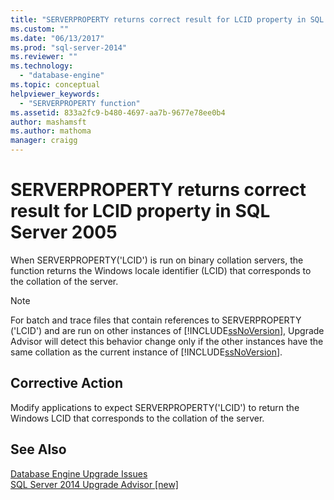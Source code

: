 ```yaml
---
title: "SERVERPROPERTY returns correct result for LCID property in SQL Server 2005 | Microsoft Docs"
ms.custom: ""
ms.date: "06/13/2017"
ms.prod: "sql-server-2014"
ms.reviewer: ""
ms.technology: 
  - "database-engine"
ms.topic: conceptual
helpviewer_keywords: 
  - "SERVERPROPERTY function"
ms.assetid: 833a2fc9-b480-4697-aa7b-9677e78ee0b4
author: mashamsft
ms.author: mathoma
manager: craigg
---
```

# SERVERPROPERTY returns correct result for LCID property in SQL Server 2005
  When SERVERPROPERTY('LCID') is run on binary collation servers, the function returns the Windows locale identifier (LCID) that corresponds to the collation of the server.  
  
> [!NOTE]  
>  For batch and trace files that contain references to SERVERPROPERTY ('LCID') and are run on other instances of [!INCLUDE[ssNoVersion](../../includes/ssnoversion-md.md)], Upgrade Advisor will detect this behavior change only if the other instances have the same collation as the current instance of [!INCLUDE[ssNoVersion](../../includes/ssnoversion-md.md)].  
  
## Corrective Action  
 Modify applications to expect SERVERPROPERTY('LCID') to return the Windows LCID that corresponds to the collation of the server.  
  
## See Also  
 [Database Engine Upgrade Issues](../../../2014/sql-server/install/database-engine-upgrade-issues.md)   
 [SQL Server 2014 Upgrade Advisor &#91;new&#93;](/sql/2014/sql-server/install/sql-server-2014-upgrade-advisor)  
  
  
